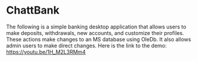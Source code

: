 # ChattBank
The following is a simple banking desktop application that allows users to make deposits, withdrawals, new accounts, and customize their profiles. These actions make changes to an MS database using OleDb. It also allows admin users to make direct changes.
Here is the link to the demo: https://youtu.be/1H_M2L3RMm4
